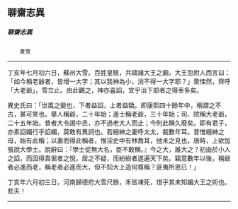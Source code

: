 

## 聊齋志異

##### 聊齋志異
　　`夏雪`

* * *

丁亥年七月初六日，蘇州大雪。百姓皇駭，共禱諸大王之廟。大王忽附人而言曰：「如今稱老爺者，皆增一大字；其以我神為小，消不得一大字耶？」衆悚然，齊呼「大老爺」，雪立止。由此觀之，神亦喜諂，宜乎治下部者之得車多矣。

異史氏曰：「世風之變也，下者益諂，上者益驕。即康熙四十餘年中，稱謂之不古，甚可笑也。舉人稱爺，二十年始；進士稱老爺，三十年始；司、院稱大老爺，二十五年始。昔者大令謁中丞，亦不過老大人而止；今則此稱久廢矣。即有君子，亦素諂媚行乎諂媚，莫敢有異詞也。若縉紳之妻呼太太，裁數年耳。昔惟縉紳之母，始有此稱；以妻而得此稱者，惟淫史中有林喬耳，他未之見也。唐時，上欲加張說大學士。說辭曰：『學士從無大名，臣不敢稱。』今之大，誰大之？初由於小人之諂，而因得貴倨者之悅，居之不疑，而紛紛者遂遍天下矣。竊意數年以後，稱爺者必進而老，稱老者必進而大，但不知大上造何尊稱？匪夷所思已！」

丁亥年六月初三日，河南歸德府大雪尺餘，禾皆凍死，惜乎其未知媚大王之術也。悲夫！

* * *

